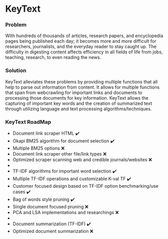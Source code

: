 # KeyText

### Problem ###
With hundreds of thousands of articles, research papers, and encyclopedia pages
being published each day; it becomes more and more difficult for researchers, 
journalists, and the everyday reader to stay caught up. The difficulty in
digesting content affects efficiency in all fields of life from jobs, teaching,
research, to even reading the news. 

### Solution ###
KeyText alleviates these problems by providing multiple functions that
all help to parse out information from content. It allows for multiple functions
that span from webcrawling for important links and documents to processing those
documents for key information. KeyText allows the capturing of important
key words and the creation of summarized text through utilizing language and text
processing algorithms/techniques.

### KeyText RoadMap ###
- Document link scraper HTML :heavy_check_mark:
- Okapi BM25 algorithm for document selection :heavy_check_mark:
- Multiple BM25 options :x:
- Document link scraper other file/link types :x:
- Optimized scraper scanning web and credible journals/websites :x:
-
- TF-IDF algorithms for important word selection :heavy_check_mark:
- Multiple TF-IDF operations and customizable K-val TF :heavy_check_mark:
- Customer focused design based on TF-IDF option benchmarking/use cases :heavy_check_mark:
- Bag of words style pruning :heavy_check_mark:
- Single document focused pruning :x:
- PCA and LSA implementations and researchings :x:
-
- Document summarization (TF-IDF) :heavy_check_mark:
- Optimized document summarization :x: 
